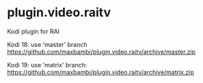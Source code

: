 # plugin.video.raitv
Kodi plugin for RAI

Kodi 18:
use 'master' branch
https://github.com/maxbambi/plugin.video.raitv/archive/master.zip

Kodi 19:
use 'matrix' branch:
https://github.com/maxbambi/plugin.video.raitv/archive/matrix.zip
